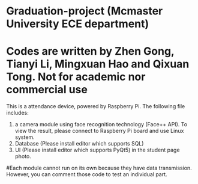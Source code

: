 # Graduation-project (Mcmaster University ECE department)
# Codes are written by Zhen Gong, Tianyi Li, Mingxuan Hao and Qixuan Tong. Not for academic nor commercial use


This is a attendance device, powered by Raspberry Pi. 
The following file includes: 
1. a camera module using face recognition technology (Face++ API). To view the result, please connect to Raspberry Pi board and use Linux system.
2. Database (Please install editor which supports SQL)
3. UI (Please install editor which supports PyQt5) in the student page photo.

#Each module cannot run on its own because they have data transmission. However, you can comment those code to test an individual part.
